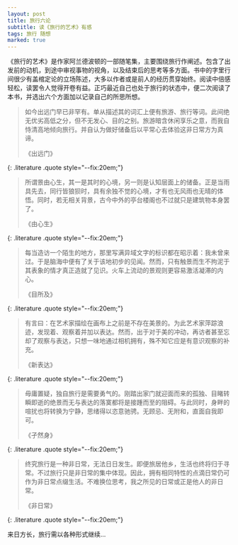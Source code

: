 ```yaml
---
layout: post
title: 旅行六论
subtitle: 读《旅行的艺术》有感
tags: 旅行 随想
marked: true
---
```


《旅行的艺术》是作家阿兰德波顿的一部随笔集，主要围绕旅行作阐述。包含了出发前的动机，到途中审视事物的视角，以及结束后的思考等多方面。书中的字里行间很少有盖棺定论的立场陈述，大多以作者或是前人的经历贯穿始终。阅读中倍感轻松，读罢令人觉得开卷有益。正巧最近自己也处于旅行的状态中，便二次阅读了本书，并选出六个方面加以记录自己的所思所想。

> 如今出远门早已非罕有。单从描述其的词汇上便有旅游、旅行等词。此间绝无优劣高低之分，但不无发心、目的之别。旅游暗含休闲享乐之意，而我自恃清高地倾向旅行。并自认为做好储备后以平常心去体验这非日常方为真谛。
> <footer>《出远门》</footer>
{: .literature .quote style="--fix:20em;"}

> 所谓景由心生，其一是其时的心境，另一则是认知层面上的储备。正是当雨具先去，同行皆狼狈时，具有余独不觉的心境，才有也无风雨也无晴的体悟。同时，若无相关背景，古今中外的亭台楼阁也不过就只是建筑物本身罢了。
> <footer>《由心生》</footer>
{: .literature .quote style="--fix:20em;"}

> 每当造访一个陌生的地方，那里写满异域文字的标识都在昭示着：我未曾来过。于是脑海中便有了关于该地初步的见闻。然而，只有触景而生不拘泥于其表象的情才真正造就了见识。火车上流动的景观则更容易激活凝滞的内心。
> <footer>《目所及》</footer>
{: .literature .quote style="--fix:20em;"}

> 有言曰：在艺术家描绘在画布上之前是不存在美景的。为此艺术家萍踪浪迹，发现着、观察着并加以表达。然而，出于对于美的冲动，再访者甚至忘却了观察与表达，只想一味地通过相机拥有，殊不知它应是有意识观察的补充。
> <footer>《新表达》</footer>
{: .literature .quote style="--fix:20em;"}

> 毋庸置疑，独自旅行是需要勇气的。刚踏出家门就迎面而来的孤独、目睹转瞬即逝的绝景而无与表达的落寞都将是接踵而至的阻碍。与此同时，身畔的喧扰也将转换为宁静，思绪得以恣意驰骋。无顾忌、无附和，直面自我即可。
> <footer>《孑然身》</footer>
{: .literature .quote style="--fix:20em;"}

> 终究旅行是一种非日常，无法日日发生。即便旅居他乡，生活也终将归于寻常。不过旅行只是非日常的集中体现。因此，拥有相同特性的点滴日常仍可作为非日常点缀生活。不难换位思考，我之所见的日常或正是他人的非日常。
> <footer>《非日常》</footer>
{: .literature .quote style="--fix:20em;"}

来日方长，旅行需以各种形式继续...
